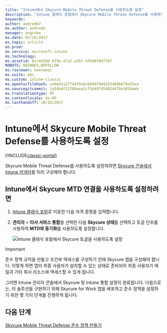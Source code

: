 ```yaml
---
title: "Intune에서 Skycure Mobile Threat Defense를 사용하도록 설정"
description: "Intune 클래식 포털에서 Skycure Mobile Threat Defense를 사용하도록 설정합니다."
keywords: 
author: andredm7
ms.author: andredm
manager: angrobe
ms.date: 03/16/2017
ms.topic: article
ms.prod: 
ms.service: microsoft-intune
ms.technology: 
ms.assetid: 0cc4e59d-819a-47a2-a26f-4f8d0f8df7bf
ROBOTS: NOINDEX,NOFOLLOW
ms.reviewer: heenamac
ms.suite: ems
ms.custom: intune-classic
ms.openlocfilehash: ce0e61a27f44f0c6cb00d79442d346db679a55ea
ms.sourcegitcommit: 1a54bdf22786aea1cf1b497d54024470e1024aeb
ms.translationtype: HT
ms.contentlocale: ko-KR
ms.lasthandoff: 10/10/2017
---
```

# <a name="enable-skycure-mobile-threat-defense-in-intune"></a>Intune에서 Skycure Mobile Threat Defense를 사용하도록 설정

[!INCLUDE[classic-portal](../includes/classic-portal.md)]

Skycure Mobile Threat Defense를 사용하도록 설정하려면 [Skycure 콘솔에서 Intune 커넥터](/intune-classic/deploy-use/setup-the-skycure-integration-with-Intune)를 미리 구성해야 합니다.

## <a name="to-enable-the-skycure-mtd-connection-in-intune"></a>Intune에서 Skycure MTD 연결을 사용하도록 설정하려면

1.  [Intune 클래식 포털](https://manage.microsoft.com/)로 이동한 다음 자격 증명을 입력합니다.

2.  **관리자** &gt; **타사 서비스 통합**을 선택한 다음 **Skycure 상태**를 선택하고 토글 단추를 사용하여 **MTD와 동기화**를 사용하도록 설정합니다.

    ![Intune 클래식 포털에서 Skycure 토글을 사용하도록 설정](../media/mtp/enable-skycure-1.png)

> [!IMPORTANT] 
> 준수 정책 규칙을 만들고 조건부 액세스를 구성하기 전에 Skycure 앱을 구성해야 합니다. 이렇게 하면 앱이 최종 사용자가 설치할 수 있는 상태로 준비되어 최종 사용자가 메일과 기타 회사 리소스에 액세스할 수 있게 됩니다.

그러면 Intune 관리자 콘솔에서 Skycure 및 Intune 통합 설정이 완료됩니다. 다음으로는, 이 솔루션을 구현하기 위해 Skycure for Work 앱을 배포하고 준수 정책을 설정하기 위한 몇 가지 단계를 진행하게 됩니다.

## <a name="next-steps"></a>다음 단계

[Skycure Mobile Threat Defense 준수 정책 만들기](/intune-classic/deploy-use/create-skycure-mobile-threat-defense-compliance-policy)
